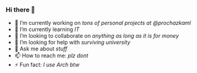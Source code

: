 ### Hi there 👋

- 🔭 I’m currently working on _tons of personal projects at @prochazkaml_
- 🌱 I’m currently learning _IT_
- 👯 I’m looking to collaborate on _anything as long as it is for money_
- 🤔 I’m looking for help with _surviving university_
- 💬 Ask me about _stuff_
- 📫 How to reach me: _plz dont_
- ⚡ Fun fact: _I use Arch btw_

<!--
**prochazkaedu/prochazkaedu** is a ✨ _special_ ✨ repository because its `README.md` (this file) appears on your GitHub profile.

Here are some ideas to get you started:

-->
